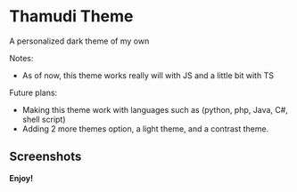 # Thamudi Theme

A personalized dark theme of my own

Notes:

- As of now, this theme works really will with JS and a little bit with TS

Future plans:

- Making this theme work with languages such as (python, php, Java, C#, shell script)
- Adding 2 more themes option, a light theme, and a contrast theme. 

## Screenshots

<!-- ![Alt text](images/screenshots/1.png "a title")

![Alt text](images/screenshots/2.png "a title")

![Alt text](images/screenshots/3.png "a title")

![Alt text](images/screenshots/4.png "a title") -->

**Enjoy!**
